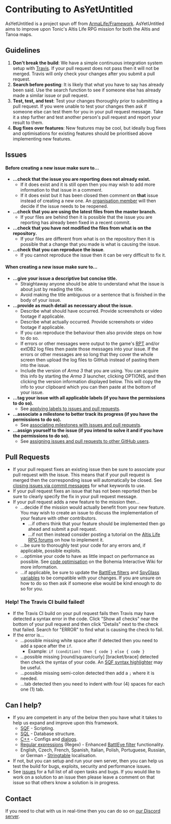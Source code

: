 Contributing to AsYetUntitled
=======================

AsYetUntitled is a project spun off from [ArmaLife/Framework](https://github.com/ArmaLife/Framework). AsYetUntitled aims to improve upon Tonic's Altis Life RPG mission for both the Altis and Tanoa maps. 

## Guidelines

1. **Don't break the build**: We have a simple continuous integration system setup with [Travis](https://travis-ci.org/AsYetUntitled/Framework). If your pull request does not pass then it will not be merged. Travis will only check your changes after you submit a pull request. 
2. **Search before posting**: It is likely that what you have to say has already been said. Use the search function to see if someone else has already made a similar issue or pull request. 
3. **Test, test, and test**: Test your changes thoroughly prior to submitting a pull request. If you were unable to test your changes then ask if someone else can test them for you in your pull request message. Take it a step further and test another person's pull request and report your result to them. 
4. **Bug fixes over features**: New features may be cool, but ideally bug fixes and optimisations for existing features should be prioritised above implementing new features. 

## Issues
#### Before creating a new issue make sure to... 
* **...check that the issue you are reporting does not already exist.** 
  * If it does exist and it is still open then you may wish to add more information to that issue in a comment. 
  * If it does exist but it has been closed then comment on **that** issue instead of creating a new one. An [organisation member](https://github.com/AsYetUntitled) will then decide if the issue needs to be reopened. 
* **...check that you are using the latest files from the master branch.** 
  * If your files are behind then it is possible that the issue you are reporting has already been fixed in a recent commit. 
* **...check that you have not modified the files from what is on the repository.** 
  * If your files are different from what is on the repository then it is possible that a change that you made is what is causing the issue. 
* **...check that you can reproduce the issue**. 
  * If you cannot reproduce the issue then it can be very difficult to fix it. 

#### When creating a new issue make sure to... 
* **...give your issue a descriptive but concise title.** 
  * Straightaway anyone should be able to understand what the issue is about just by reading the title. 
  * Avoid making the title ambiguous or a sentence that is finished in the body of your issue. 
* **...provide as much detail as necessary about the issue.** 
  * Describe what should have occurred. Provide screenshots or video footage if applicable. 
  * Describe what actually occurred. Provide screenshots or video footage if applicable. 
  * If you can reproduce the behaviour then also provide steps on how to do so. 
  * If errors or other messages were output to the game's [RPT](https://community.bistudio.com/wiki/Crash_Files) and/or extDB2 log files then paste those messages into your issue. If the errors or other messages are so long that they cover the whole screen then upload the log files to GitHub instead of pasting them into the issue. 
  * Include the version of *Arma 3* that you are using. You can acquire this info by starting the *Arma 3* launcher, clicking OPTIONS, and then clicking the version information displayed below. This will copy the info to your clipboard which you can then paste at the bottom of your issue. 
* **...tag your issue with all applicable labels (if you have the permissions to do so).** 
  * See [applying labels to issues and pull requests](https://help.github.com/articles/applying-labels-to-issues-and-pull-requests/). 
* **...associate a milestone to better track its progress (if you have the permissions to do so).** 
  * See [associating milestones with issues and pull requests](https://help.github.com/articles/associating-milestones-with-issues-and-pull-requests/). 
* **...assign yourself to the issue (if you intend to solve it and if you have the permissions to do so).** 
  * See [assigning issues and pull requests to other GitHub users](https://help.github.com/articles/assigning-issues-and-pull-requests-to-other-github-users/). 

## Pull Requests
* If your pull request fixes an existing issue then be sure to associate your pull request with the issue. This means that if your pull request is merged then the corresponding issue will automatically be closed. See [closing issues via commit messages](https://help.github.com/articles/closing-issues-via-commit-messages/) for what keywords to use. 
* If your pull request fixes an issue that has not been reported then be sure to clearly specify the fix in your pull request message. 
* If your pull request adds a new feature to the mission then...
  * ...decide if the mission would actually benefit from your new feature. You may wish to create an issue to discuss the implementation of your feature with other contributors. 
    * ...if others think that your feature should be implemented then go ahead and submit a pull request. 
    * ...if not then instead consider posting a tutorial on the [Altis Life RPG forums](http://www.altisliferpg.com/) on how to implement it. 
  * ...be sure to thoroughly test your code for any errors and, if applicable, possible exploits. 
  * ...optimise your code to have as little impact on performance as possible. See [code optimisation](https://community.bistudio.com/wiki/Code_Optimisation) on the Bohemia Interactive Wiki for more information. 
  * ...if applicable, be sure to update the [BattlEye filters](https://github.com/AsYetUntitled/Framework/tree/master/BEFilters) and [SpyGlass variables](https://github.com/AsYetUntitled/Framework/blob/master/Altis_Life.Altis/config/Config_SpyGlass.hpp) to be compatible with your changes. If you are unsure on how to do so then ask if someone else would be kind enough to do so for you. 

### Help! The Travis CI build failed!
* If the Travis CI build on your pull request fails then Travis may have detected a syntax error in the code. Click "Show all checks" near the bottom of your pull request and then click "Details" next to the check that failed. Search for "ERROR" to find what is causing the check to fail. 
* If the error is...
  * ...possible missing white space after if detected then you need to add a space after the `if`. 
    * Example: `if (condition) then { code } else { code }`
  * ...possible missing [round/square/curly] [bracket/brace] detected then check the syntax of your code. An [SQF syntax highlighter](https://www.google.com.au/search?q=SQF+syntax+highlighter&rlz=1C1ASRM_enAU584AU584&oq=SQF+syntax+highlighter&aqs=chrome..69i57.620j0j7&sourceid=chrome&ie=UTF-8) may be useful. 
  * ...possible missing semi-colon detected then add a `;` where it is needed. 
  * ...tab detected then you need to indent with four (4) spaces for each one (1) tab. 

## Can I help?
* If you are competent in any of the below then you have what it takes to help us expand and improve upon this framework. 
  * [SQF](https://community.bistudio.com/wiki/SQF_syntax) - Scripting. 
  * [SQL](https://en.wikipedia.org/wiki/SQL) - Database structure. 
  * [C++](https://en.wikipedia.org/wiki/C%2B%2B) - Configs and [dialogs](https://community.bistudio.com/wiki/Dialog_Control). 
  * [Regular expressions](http://www.regular-expressions.info/) (Regex) - Enhanced [BattlEye filter](https://github.com/ArmaLife/Framework/tree/master/BEFilters) functionality. 
  * English, Czech, French, Spanish, Italian, Polish, Portuguese, Russian, or German - [Stringtable](https://community.bistudio.com/wiki/Stringtable.xml) localisation. 
* If not, but you can setup and run your own server, then you can help us test the build for bugs, exploits, security and performance issues. 
* See [issues](https://github.com/ArmaLife/Framework/issues) for a full list of all open tasks and bugs. If you would like to work on a solution to an issue then please leave a comment on that issue so that others know a solution is in progress. 

## Contact
If you need to chat with us in real-time then you can do so on [our Discord server](https://discord.gg/yfAMTFp). 
